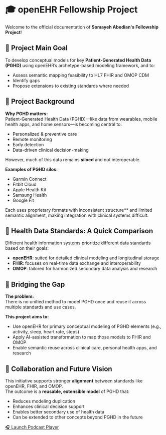 # 🎓 openEHR Fellowship Project
Welcome to the official documentation of **Somayeh Abedian's Fellowship Project**!

## 🎯 Project Main Goal
To develop conceptual models for key **Patient-Generated Health Data (PGHD)** using openEHR’s archetype-based modeling framework, and to:
- Assess semantic mapping feasibility to HL7 FHIR and OMOP CDM
- Identify gaps
- Propose extensions to existing standards where needed

## 🧠 Project Background
**Why PGHD matters:**  
Patient-Generated Health Data (PGHD)—like data from wearables, mobile health apps, and home sensors—is becoming central to:
- Personalized & preventive care
- Remote monitoring
- Early detection
- Data-driven clinical decision-making

However, much of this data remains **siloed** and not interoperable.

**Examples of PGHD silos:**
- Garmin Connect
- Fitbit Cloud
- Apple Health Kit
- Samsung Health
- Google Fit

Each uses proprietary formats with inconsistent structure** and limited semantic alignment, making integration with clinical systems difficult.

## 🧬 Health Data Standards: A Quick Comparison
Different health information systems prioritize different data standards based on their goals:
- **openEHR**: suited for detailed clinical modeling and longitudinal storage
- **FHIR**: focuses on real-time data exchange and interoperability
- **OMOP**: tailored for harmonized secondary data analysis and research

## 🧩 Bridging the Gap
**The problem:**  
There is no unified method to model PGHD once and reuse it across multiple standards and use cases.

**This project aims to:**
- Use openEHR for primary conceptual modeling of PGHD elements (e.g., activity, sleep, heart rate, steps)
- Apply AI-assisted transformation to map those models to FHIR and OMOP
- Enable semantic reuse across clinical care, personal health apps, and research

## 🤝 Collaboration and Future Vision
This initiative supports stronger **alignment** between standards like openEHR, FHIR, and OMOP.  
The outcome is a **reusable, extensible model** of PGHD that:
- Reduces modeling duplication
- Enhances clinical decision support
- Enables better secondary use of health data
- Can be extended to other concepts beyond PGHD in the future



<a href="javascript:void(0);" onclick="window.open('/assets/podcast-player.html', 'podcastWindow', 'width=300,height=120');">
🎧 Launch Podcast Player
</a>